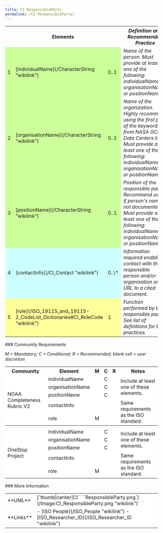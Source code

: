 ```yaml
---
title: CI ResponsibleParty
permalink: /CI_ResponsibleParty/
---
```


<table class="wikitable">
<tr>
<th colspan="3">
Elements

</th>
<th>
<i>Definition and Recommended Practice</i>

</th>
</tr>
<tr>
<td bgcolor="CCFF99">
1

</td>
<td bgcolor="CCFF99">
[individualName](/CharacterString "wikilink")

</td>
<td bgcolor="CCFF99">
0..1

</td>
<td bgcolor="FFFFFF">
<i>Name of the person. Must provide at least one of the following: individualName, organisationName, or positionName.</i>

</td>
</tr>
<tr>
<td bgcolor="CCFF99">
2

</td>
<td bgcolor="CCFF99">
[organisationName](/CharacterString "wikilink")

</td>
<td bgcolor="CCFF99">
0..1

</td>
<td bgcolor="FFFFFF">
<i>Name of the organization. Highly recommend using the first part of the keyword from NASA GCMD Data Centers list. Must provide at least one of the following: individualName, organisationName, or positionName.</i>

</td>
</tr>
<tr>
<td bgcolor="CCFF99">
3

</td>
<td bgcolor="CCFF99">
[positionName](/CharacterString "wikilink")

</td>
<td bgcolor="CCFF99">
0..1

</td>
<td bgcolor="FFFFFF">
<i>Position of the responsible party. Recommend using if person's name is not documented. Must provide at least one of the following: individualName, organisationName, or positionName.</i>

</td>
</tr>
<tr>
<td bgcolor="CCFFFF">
4

</td>
<td bgcolor="CCFFFF">
[contactInfo](/CI_Contact "wikilink")

</td>
<td bgcolor="CCFFFF">
0..\*

</td>
<td>
<i>Information required enabling contact with the responsible person and/or organisation or a URL to a cited document.</i>

</td>
</tr>
<tr>
<td bgcolor="FFFF99">
5

</td>
<td bgcolor="FFFF99">
[role](/ISO_19115_and_19115-2_CodeList_Dictionaries#CI_RoleCode "wikilink")

</td>
<td bgcolor="FFFF99">
1

</td>
<td>
<i>Function performed by the responsible party. See list of definitions for best practices.</i>

</td>
</tr>
</table>
### Community Requirements

*M = Mandatory; C = Conditional; R = Recommended; blank cell = user discretion*

<table class="wikitable">
<tr>
<th>
Community

</th>
<th>
Element

</th>
<th>
M

</th>
<th>
C

</th>
<th>
R

</th>
<th>
Notes

</th>
</tr>
<tr bgcolor="FFFFFF" border="2">
<td rowspan="5">
NOAA Completeness Rubric V2

</td>
<td>
individualName

</td>
<td>
</td>
<td>
C

</td>
<td align="center">
</td>
<td rowspan="3">
Include at least one of these elements.

</td>
</tr>
<tr bgcolor="FFFFFF">
<td>
organisationName

</td>
<td>
</td>
<td align="center">
C

</td>
<td>
</td>
</tr>
<tr bgcolor="FFFFFF">
<td>
positionName

</td>
<td align="center">
</td>
<td>
C

</td>
<td>
</td>
</tr>
<tr bgcolor="FFFFFF">
<td>
contactInfo

</td>
<td>
</td>
<td>
</td>
<td align="center">
</td>
<td rowspan="2">
Same requirements as the ISO standard.

</td>
</tr>
<tr bgcolor="FFFFFF">
<td>
role

</td>
<td>
M

</td>
<td>
</td>
<td align="center">
</td>
</tr>
<tr>
<th colspan="6">
</th>
</tr>
<tr bgcolor="FFFFFF" border="2">
<td rowspan="24">
OneStop Project

</td>
<td>
individualName

</td>
<td>
</td>
<td>
C

</td>
<td>
</td>
<td rowspan="3">
Include at least one of these elements.

</td>
</tr>
<tr bgcolor="FFFFFF">
<td>
organisationName

</td>
<td>
</td>
<td align="center">
C

</td>
<td>
</td>
</tr>
<tr bgcolor="FFFFFF">
<td>
positionName

</td>
<td>
</td>
<td>
C

</td>
<td>
</td>
</tr>
<tr bgcolor="FFFFFF">
<td>
contactInfo

</td>
<td>
</td>
<td>
</td>
<td>
</td>
<td rowspan="2">
Same requirements as the ISO standard.

</td>
</tr>
<tr bgcolor="FFFFFF">
<td>
role

</td>
<td>
M

</td>
<td>
</td>
<td>
</td>
</tr>
</table>
### More Information

<table class="wikitable">
<tr>
<td colspan="3">
**UML**

</td>
<td bgcolor="FFFFFF">
[`thumb|center|CI`` ``ResponsibleParty.png`](/Image:CI_ResponsibleParty.png "wikilink")`  `

</td>
</tr>
<tr>
<td colspan="3">
**Links**

</td>
<td bgcolor="FFFFFF">
-   [ISO People](/ISO_People "wikilink")
-   [ISO_Researcher_ID](/ISO_Researcher_ID "wikilink")
    </td>

</tr>
</table>
